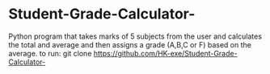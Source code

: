 # Student-Grade-Calculator-
Python program that takes marks of 5 subjects from the user and calculates the total and average and then assigns a grade (A,B,C or F) based on the average.
to run:
git clone https://github.com/HK-exe/Student-Grade-Calculator-
